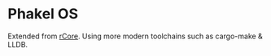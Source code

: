 # Phakel OS

Extended from [rCore](https://github.com/rcore-os/rCore-Tutorial-v3). Using more modern toolchains such as cargo-make & LLDB.